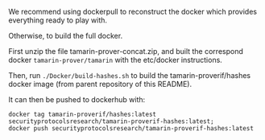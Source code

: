 We recommend using dockerpull to reconstruct the docker which provides everything ready to play with.

Otherwise, to build the full docker.

First unzip the file tamarin-prover-concat.zip, and built the correspond docker `tamarin-prover/tamarin` with the etc/docker instructions.


Then, run `./Docker/build-hashes.sh` to build the tamarin-proverif/hashes docker image (from parent repository of this README).

It can then be pushed to dockerhub with:
```
docker tag tamarin-proverif/hashes:latest securityprotocolsresearch/tamarin-proverif-hashes:latest;
docker push securityprotocolsresearch/tamarin-proverif-hashes:latest
```

